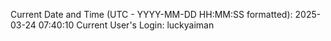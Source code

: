 Current Date and Time (UTC - YYYY-MM-DD HH:MM:SS formatted): 2025-03-24 07:40:10
Current User's Login: luckyaiman
